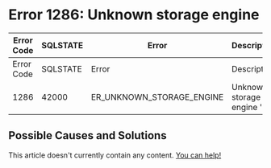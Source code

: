
# Error 1286: Unknown storage engine


| Error Code | SQLSTATE | Error | Description |
| --- | --- | --- | --- |
| Error Code | SQLSTATE | Error | Description |
| 1286 | 42000 | ER_UNKNOWN_STORAGE_ENGINE | Unknown storage engine '%s' |




## Possible Causes and Solutions


This article doesn't currently contain any content. [You can help!](/kb/en/writing-and-editing-knowledge-base-articles/)

